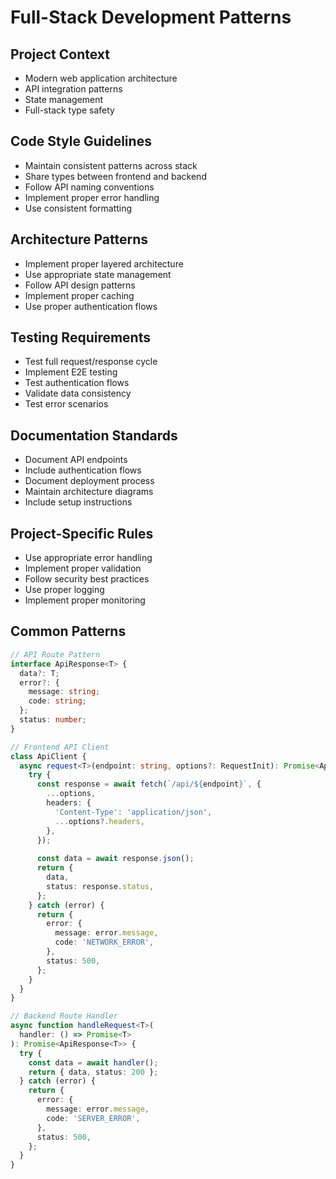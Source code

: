 # Full-Stack Development Patterns

## Project Context
- Modern web application architecture
- API integration patterns
- State management
- Full-stack type safety

## Code Style Guidelines
- Maintain consistent patterns across stack
- Share types between frontend and backend
- Follow API naming conventions
- Implement proper error handling
- Use consistent formatting

## Architecture Patterns
- Implement proper layered architecture
- Use appropriate state management
- Follow API design patterns
- Implement proper caching
- Use proper authentication flows

## Testing Requirements
- Test full request/response cycle
- Implement E2E testing
- Test authentication flows
- Validate data consistency
- Test error scenarios

## Documentation Standards
- Document API endpoints
- Include authentication flows
- Document deployment process
- Maintain architecture diagrams
- Include setup instructions

## Project-Specific Rules
- Use appropriate error handling
- Implement proper validation
- Follow security best practices
- Use proper logging
- Implement proper monitoring

## Common Patterns
```typescript
// API Route Pattern
interface ApiResponse<T> {
  data?: T;
  error?: {
    message: string;
    code: string;
  };
  status: number;
}

// Frontend API Client
class ApiClient {
  async request<T>(endpoint: string, options?: RequestInit): Promise<ApiResponse<T>> {
    try {
      const response = await fetch(`/api/${endpoint}`, {
        ...options,
        headers: {
          'Content-Type': 'application/json',
          ...options?.headers,
        },
      });
      
      const data = await response.json();
      return {
        data,
        status: response.status,
      };
    } catch (error) {
      return {
        error: {
          message: error.message,
          code: 'NETWORK_ERROR',
        },
        status: 500,
      };
    }
  }
}

// Backend Route Handler
async function handleRequest<T>(
  handler: () => Promise<T>
): Promise<ApiResponse<T>> {
  try {
    const data = await handler();
    return { data, status: 200 };
  } catch (error) {
    return {
      error: {
        message: error.message,
        code: 'SERVER_ERROR',
      },
      status: 500,
    };
  }
}
```